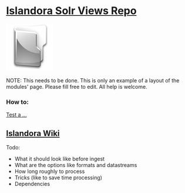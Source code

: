 # [Islandora Solr Views Repo](https://github.com/Islandora/islandora_solr_views)
![icon](folder.png)

NOTE: This needs to be done. This is only an example of a layout of the modules' page. Please fill free to edit. All help is welcome.

### How to:
[Test a ...](/modules/tests/...md)


## [Islandora Wiki](https://wiki.duraspace.org/display/ISLANDORA/Islandora+solr+views)


Todo:
  * What it should look like before ingest
  * What are the options like formats and datastreams
  * How long roughly to process
  * Tricks (like to save time processing)
  * Dependencies
